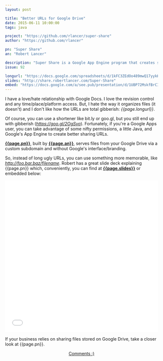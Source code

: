 ```yaml
---
layout: post

title: "Better URLs for Google Drive"
date: 2015-06-11 10:00:00
tags: java

project: "https://github.com/rlancer/super-share"
author: "https://github.com/rlancer"

pn: "Super Share"
an: "Robert Lancer"

description: "Super Share is a Google App Engine program that creates shorter, more memorable URLs for shared files on Google Drive."
issue: 92

longurl: "https://docs.google.com/spreadsheets/d/1kFC3ZEdOo489mwQ17yykHt455v0nnWjSleeRuRlE/edit?usp=sharing"
slides: "http://share.robertlancer.com/Super-Share"
embed: "https://docs.google.com/a/see.pub/presentation/d/1UBP72MskfBrCITeRWR9jQkswXfHT4TXx46a1OQxz6l0/preview"
---
```



I have a love/hate relationship with Google Docs. I love the revision control and any time/place/platform access. But, I hate the way it organizes files (it doesn't) and I don't like how the URLs are total gibberish: <em><span style="word-wrap: break-word; overflow-wrap:break-word;">{{page.longurl}}</span></em>.

Of course, you can use a shortener like bit.ly or goo.gl, but you still end up with gibberish (_https://goo.gl/2OgSvo_). Fortunately, if you're a Google Apps user, you can take advantage of some nifty permissions, a little Java, and Google's App Engine to create better sharing URLs.

<strong><a href="{{page.project}}" title="{{page.pn}} on GitHub" target="_blank">{{page.pn}}</a></strong>, built by <strong><a href="{{page.author}}" title="{{page.an}} on GitHub" target="_blank">{{page.an}}</a></strong>, serves files from your Google Drive via a custom subdomain and without Google's interface/branding.

So, instead of long ugly URLs, you can use something more memorable, like _http://foo.bar.baz/filename_. Robert has a great slide deck explaining {{page.pn}} which, conveniently, you can find at <strong><a href="{{page.project}}" title="{{page.slides}} slide deck" target="_blank">{{page.slides}}</a></strong> or embedded below:

<iframe src="{{page.embed}}" frameborder=0 style="height:500px;width:100%;"/></iframe>

If your business relies on sharing files stored on Google Drive, take a closer look at {{page.pn}}. 


<center><a href="{{ page.url }}#comments" class="btn btn-primary btn-comment" title="Discuss this issue of Git @ Me online">Comments :)</a></center>
